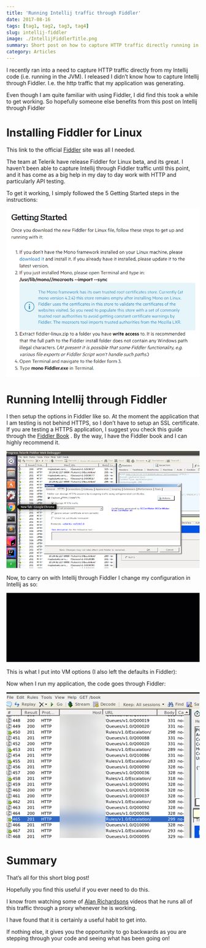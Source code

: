 ```yaml
---
title: 'Running Intellij traffic through Fiddler'
date: 2017-08-16
tags: [tag1, tag2, tag3, tag4]
slug: intellij-fiddler
image: ./IntellijFiddlerTitle.png
summary: Short post on how to capture HTTP traffic directly running in the Intellij IDE with Fiddler
category: Articles
---
```


I recently ran into a need to capture HTTP traffic directly from my Intellij code (i.e. running in the JVM). I released I didn’t know how to capture Intellij through Fiddler. I.e. the http traffic that my application was generating.

Even though I am quite familiar with using Fiddler, I did find this took a while to get working. So hopefully someone else benefits from this post on Intellij through Fiddler

# Installing Fiddler for Linux

This link to the official [Fiddler](http://www.telerik.com/blogs/fiddler-for-linux-beta-is-here) site was all I needed.

The team at Telerik have release Fiddler for Linux beta, and its great. I haven’t been able to capture Intellij through Fiddler traffic until this point, and it has come as a big help in my day to day work with HTTP and particularly API testing.

To get it working, I simply followed the 5 Getting Started steps in the instructions:

![Getting started with Fiddler instructions](./GettingStartedFiddlerMac.png)

# Running Intellij through Fiddler

I then setup the options in Fiddler like so. At the moment the application that I am testing is not behind HTTPS, so I don’t have to setup an SSL certificate. If you are testing a HTTPS application, I suggest you check this guide through the [Fiddler Book](https://www.fiddlerbook.com/fiddler/help/httpsdecryption.asp) . By the way, I have the Fiddler book and I can highly recommend it.

![Fiddler options](./FiddlerOptions.png)

Now, to carry on with Intellij through Fiddler I change my configuration in Intellij as so:

![Configure Fiddler in Intellij](./FiddlerIntellij.gif)

This is what I put into VM options (I also left the defaults in Fiddler):

Now when I run my application, the code goes through Fiddler:

![Traffic going through Fiddler](./RunningTest.png)

# Summary

That’s all for this short blog post!

Hopefully you find this useful if you ever need to do this.

I know from watching some of [Alan Richardsons](http://eviltester.com/) videos that he runs all of this traffic through a proxy whenever he is working.

I have found that it is certainly a useful habit to get into.

If nothing else, it gives you the opportunity to go backwards as you are stepping through your code and seeing what has been going on!
